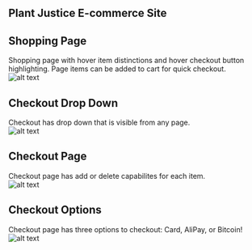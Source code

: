 ## Plant Justice E-commerce Site


## Shopping Page 
Shopping page with hover item distinctions and hover checkout button highlighting. Page items can be added to cart for quick checkout. <br/>
![alt text](https://media.giphy.com/media/b1w7nWbIU3G5SJLlDL/giphy.gif)

## Checkout Drop Down
Checkout has drop down that is visible from any page. <br/>
![alt text](https://media.giphy.com/media/H0qTxCyqxaLeJJyaTm/giphy.gif)

## Checkout Page 
Checkout page has add or delete capabilites for each item. <br/>
![alt text](https://media.giphy.com/media/20Sd2HHRWEyieWKlRV/giphy.gif)

## Checkout Options
Checkout page has three options to checkout: Card, AliPay, or Bitcoin! <br/>
![alt text](https://media.giphy.com/media/5NVoUITxmjttyfxj99/giphy.gif)
